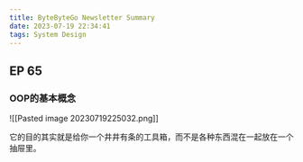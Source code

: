 ```yaml
---
title: ByteByteGo Newsletter Summary
date: 2023-07-19 22:34:41
tags: System Design
---
```


## EP 65

### OOP的基本概念


![[Pasted image 20230719225032.png]]

它的目的其实就是给你一个井井有条的工具箱，而不是各种东西混在一起放在一个抽屉里。